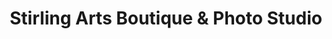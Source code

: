 ---
title: "Stirling Arts Boutique & Photo Studio"
url: /hudson/stirling-arts-boutique-und-photo-studio/
shop: Kleidung
---